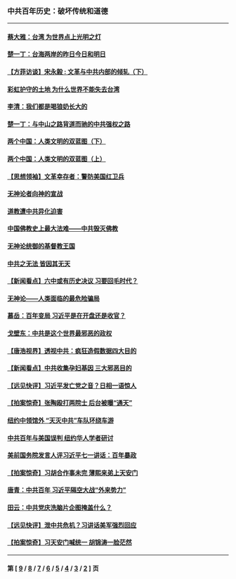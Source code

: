 ### 中共百年历史：破坏传统和道德
---
#### [蔡大雅：台湾 为世界点上光明之灯](../../pages/nf1176114/n13531530.md?04100430) 
#### [楚一丁：台海两岸的昨日今日和明日](../../pages/nf1176114/n13531468.md?04100430) 
#### [【方菲访谈】宋永毅 : 文革与中共内部的倾轧（下）](../../pages/nf1176114/n13486836.md?04100430) 
#### [彩虹护守的土地 为什么世界不能失去台湾](../../pages/nf1176114/n13476849.md?04100430) 
#### [李清：我们都是喝狼奶长大的](../../pages/nf1176114/n13471478.md?04100430) 
#### [楚一丁：与中山之路背道而驰的中共强权之路](../../pages/nf1176114/n13437270.md?04100430) 
#### [两个中国：人类文明的双蓝图（下）](../../pages/nf1176114/n13423132.md?04100430) 
#### [两个中国：人类文明的双蓝图（上）](../../pages/nf1176114/n13422687.md?04100430) 
#### [【思想领袖】文革幸存者：警防美国红卫兵](../../pages/nf1176114/n13339289.md?04100430) 
#### [无神论者向神的宣战](../../pages/nf1176114/n13281535.md?04100430) 
#### [道教遭中共异化迫害](../../pages/nf1176114/n13281463.md?04100430) 
#### [中国佛教史上最大法难——中共毁灭佛教](../../pages/nf1176114/n13281397.md?04100430) 
#### [无神论统御的基督教王国](../../pages/nf1176114/n13281280.md?04100430) 
#### [中共之无法 皆因其无天](../../pages/nf1176114/n13281088.md?04100430) 
#### [【新闻看点】六中或有历史决议 习要回毛时代？](../../pages/nf1176114/n13222895.md?04100430) 
#### [无神论——人类面临的最危险骗局](../../pages/nf1176114/n13196137.md?04100430) 
#### [慕岳：百年变局 习近平是在开盘还是收官？](../../pages/nf1176114/n13206516.md?04100430) 
#### [戈壁东：中共是这个世界最邪恶的政权](../../pages/nf1176114/n13085641.md?04100430) 
#### [【唐浩视界】透视中共：疯狂造假数据四大目的](../../pages/nf1176114/n13080590.md?04100430) 
#### [【新闻看点】中共收集孕妇基因 三大邪恶目的](../../pages/nf1176114/n13077182.md?04100430) 
#### [【远见快评】习近平发亡党之音？日相一语惊人](../../pages/nf1176114/n13074809.md?04100430) 
#### [【拍案惊奇】张陶殴打两院士 后台被曝“通天”](../../pages/nf1176114/n13070496.md?04100430) 
#### [纽约中领馆外 “天灭中共”车队环绕车游](../../pages/nf1176114/n13070693.md?04100430) 
#### [中共百年与美国误判 纽约华人学者研讨](../../pages/nf1176114/n13067969.md?04100430) 
#### [美前国务院发言人评习近平七一讲话：百年暴政](../../pages/nf1176114/n13066986.md?04100430) 
#### [【拍案惊奇】习胡合作事未完 薄熙来弟上天安门](../../pages/nf1176114/n13065867.md?04100430) 
#### [唐青：中共百年 习近平隔空大战“外来势力”](../../pages/nf1176114/n13065976.md?04100430) 
#### [田云：中共党庆洗脑片企图掩盖什么？](../../pages/nf1176114/n13064395.md?04100430) 
#### [【远见快评】泄中共危机？习讲话美军强烈回应](../../pages/nf1176114/n13064269.md?04100430) 
#### [【拍案惊奇】习天安门喊统一 胡锦涛一脸茫然](../../pages/nf1176114/n13063233.md?04100430) 

---
#### 第 [ [9](./9.md?04100430) / [8](./8.md?04100430) / [7](./7.md?04100430) / [6](./6.md?04100430) / [5](./5.md?04100430) / [4](./4.md?04100430) / [3](./3.md?04100430) / [2](./2.md?04100430) ] 页
